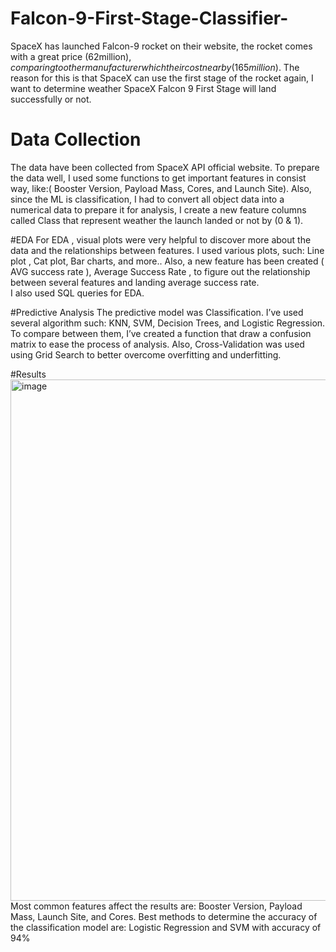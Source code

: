 # Falcon-9-First-Stage-Classifier-
SpaceX has launched Falcon-9 rocket on their website, the rocket comes with a great price (62million$), comparing to other manufacturer which their cost nearby(165million$).    The reason for this is that SpaceX can use the first stage of the rocket  again, I want to determine weather SpaceX Falcon 9 First Stage will land successfully or not.

# Data Collection 
The data have been collected from SpaceX API official website.
To prepare the data well, I used some functions to get important features in consist way, like:( Booster Version, Payload Mass, Cores, and Launch Site).
Also, since the ML is classification, I had to convert all object data into a numerical data to prepare it for analysis, I create a new feature columns called Class that represent weather the launch landed or not by (0 & 1). 

#EDA
For EDA , visual plots were very helpful to discover more about the data and the relationships between features. 
I used various plots, such: Line plot , Cat plot, Bar charts, and more..
Also, a new feature has been created ( AVG success rate ), Average Success Rate , to figure out the relationship between several features and landing average success rate.  
I also used SQL queries for EDA.

#Predictive Analysis 
The predictive model was Classification. I’ve used several algorithm such: KNN, SVM, Decision Trees, and Logistic Regression. 
To compare between them, I’ve created a function that draw a confusion matrix to ease the process of analysis. 
Also, Cross-Validation was used using Grid Search to better overcome overfitting and underfitting. 

#Results
<img width="1503" height="834" alt="image" src="https://github.com/user-attachments/assets/e965ae68-8243-4c6b-bb18-fdc5c2abcbbe" />
Most common features affect the results are:
Booster Version, Payload Mass, Launch Site, and Cores. 
Best methods to determine the accuracy of the classification model are: 
            Logistic Regression and SVM with accuracy of 94%




